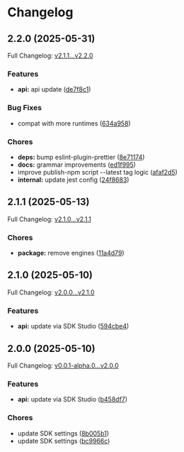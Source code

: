 # Changelog

## 2.2.0 (2025-05-31)

Full Changelog: [v2.1.1...v2.2.0](https://github.com/vern-so/sdk-typescript/compare/v2.1.1...v2.2.0)

### Features

* **api:** api update ([de7f8c1](https://github.com/vern-so/sdk-typescript/commit/de7f8c17c929051f3f4ebe28bb401f2744c923eb))


### Bug Fixes

* compat with more runtimes ([634a958](https://github.com/vern-so/sdk-typescript/commit/634a95888b11b388ccb2458147a8a193d7db2a55))


### Chores

* **deps:** bump eslint-plugin-prettier ([8e71174](https://github.com/vern-so/sdk-typescript/commit/8e71174ebab3147fef11cf280e08e58537ab5e2c))
* **docs:** grammar improvements ([ed1f995](https://github.com/vern-so/sdk-typescript/commit/ed1f99578f5e7e94dc3997364c569c6a45571c9a))
* improve publish-npm script --latest tag logic ([afaf2d5](https://github.com/vern-so/sdk-typescript/commit/afaf2d55d762081c1a629736d2d12a685f342656))
* **internal:** update jest config ([24f8683](https://github.com/vern-so/sdk-typescript/commit/24f868387ff3f3f3970513e9cb17ea1d7fb4e78c))

## 2.1.1 (2025-05-13)

Full Changelog: [v2.1.0...v2.1.1](https://github.com/vern-so/sdk-typescript/compare/v2.1.0...v2.1.1)

### Chores

* **package:** remove engines ([11a4d79](https://github.com/vern-so/sdk-typescript/commit/11a4d79fd277460b802833936613d35fc1caeb64))

## 2.1.0 (2025-05-10)

Full Changelog: [v2.0.0...v2.1.0](https://github.com/vern-so/sdk-typescript/compare/v2.0.0...v2.1.0)

### Features

* **api:** update via SDK Studio ([594cbe4](https://github.com/vern-so/sdk-typescript/commit/594cbe46ec4a4c490c76dfc11324da3b41a42501))

## 2.0.0 (2025-05-10)

Full Changelog: [v0.0.1-alpha.0...v2.0.0](https://github.com/vern-so/sdk-typescript/compare/v0.0.1-alpha.0...v2.0.0)

### Features

* **api:** update via SDK Studio ([b458df7](https://github.com/vern-so/sdk-typescript/commit/b458df75d6dae493ac532557d034d110bbd2e763))


### Chores

* update SDK settings ([8b005b1](https://github.com/vern-so/sdk-typescript/commit/8b005b15f7b5c988cbc9e8e6b17ecc16fef36eec))
* update SDK settings ([bc9966c](https://github.com/vern-so/sdk-typescript/commit/bc9966c7e308cdf1e3970fb932ba549220720e6a))
